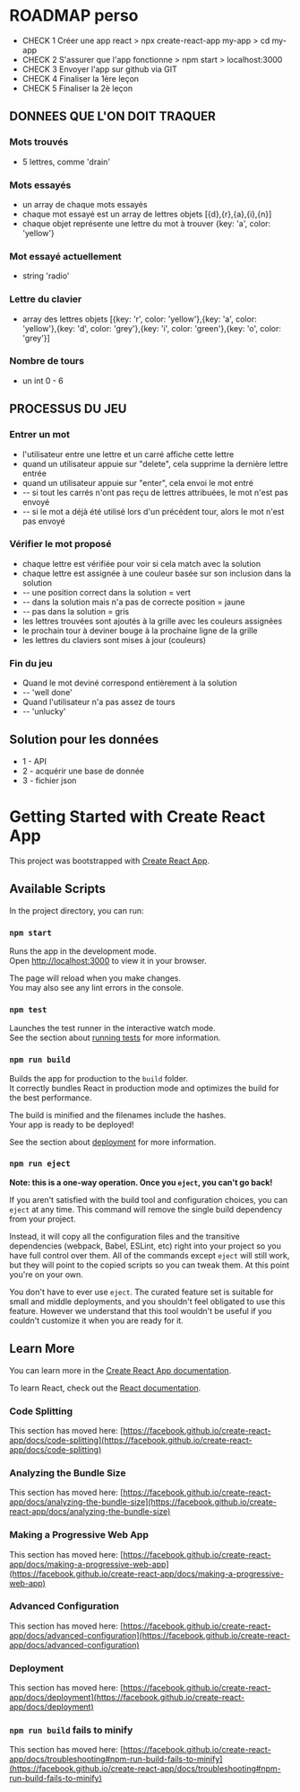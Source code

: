 # ROADMAP perso
- CHECK 1 Créer une app react > npx create-react-app my-app > cd my-app
- CHECK 2 S'assurer que l'app fonctionne > npm start > localhost:3000
- CHECK 3 Envoyer l'app sur github via GIT
- CHECK 4 Finaliser la 1ère leçon
- CHECK 5 Finaliser la 2è leçon

## DONNEES QUE L'ON DOIT TRAQUER
### Mots trouvés
- 5 lettres, comme 'drain'

### Mots essayés
- un array de chaque mots essayés
- chaque mot essayé est un array de lettres objets [{d},{r},{a},{i},{n}]
- chaque objet représente une lettre du mot à trouver {key: 'a', color: 'yellow'}

### Mot essayé actuellement
- string 'radio'

### Lettre du clavier
- array des lettres objets [{key: 'r', color: 'yellow'},{key: 'a', color: 'yellow'},{key: 'd', color: 'grey'},{key: 'i', color: 'green'},{key: 'o', color: 'grey'}]

### Nombre de tours
- un int 0 - 6

## PROCESSUS DU JEU
### Entrer un mot
- l'utilisateur entre une lettre et un carré affiche cette lettre
- quand un utilisateur appuie sur "delete", cela supprime la dernière lettre entrée
- quand un utilisateur appuie sur "enter", cela envoi le mot entré
- -- si tout les carrés n'ont pas reçu de lettres attribuées, le mot n'est pas envoyé
- -- si le mot a déjà été utilisé lors d'un précédent tour, alors le mot n'est pas envoyé

### Vérifier le mot proposé
- chaque lettre est vérifiée pour voir si cela match avec la solution
- chaque lettre est assignée à une couleur basée sur son inclusion dans la solution
- -- une position correct dans la solution = vert
- -- dans la solution mais n'a pas de correcte position = jaune
- -- pas dans la solution = gris
- les lettres trouvées sont ajoutés à la grille avec les couleurs assignées
- le prochain tour à deviner bouge à la prochaine ligne de la grille
- les lettres du claviers sont mises à jour (couleurs)

### Fin du jeu
- Quand le mot deviné correspond entièrement à la solution
- -- 'well done'
- Quand l'utilisateur n'a pas assez de tours
- -- 'unlucky'

## Solution pour les données
- 1 - API
- 2 - acquérir une base de donnée
- 3 - fichier json

# Getting Started with Create React App

This project was bootstrapped with [Create React App](https://github.com/facebook/create-react-app).

## Available Scripts

In the project directory, you can run:

### `npm start`

Runs the app in the development mode.\
Open [http://localhost:3000](http://localhost:3000) to view it in your browser.

The page will reload when you make changes.\
You may also see any lint errors in the console.

### `npm test`

Launches the test runner in the interactive watch mode.\
See the section about [running tests](https://facebook.github.io/create-react-app/docs/running-tests) for more information.

### `npm run build`

Builds the app for production to the `build` folder.\
It correctly bundles React in production mode and optimizes the build for the best performance.

The build is minified and the filenames include the hashes.\
Your app is ready to be deployed!

See the section about [deployment](https://facebook.github.io/create-react-app/docs/deployment) for more information.

### `npm run eject`

**Note: this is a one-way operation. Once you `eject`, you can't go back!**

If you aren't satisfied with the build tool and configuration choices, you can `eject` at any time. This command will remove the single build dependency from your project.

Instead, it will copy all the configuration files and the transitive dependencies (webpack, Babel, ESLint, etc) right into your project so you have full control over them. All of the commands except `eject` will still work, but they will point to the copied scripts so you can tweak them. At this point you're on your own.

You don't have to ever use `eject`. The curated feature set is suitable for small and middle deployments, and you shouldn't feel obligated to use this feature. However we understand that this tool wouldn't be useful if you couldn't customize it when you are ready for it.

## Learn More

You can learn more in the [Create React App documentation](https://facebook.github.io/create-react-app/docs/getting-started).

To learn React, check out the [React documentation](https://reactjs.org/).

### Code Splitting

This section has moved here: [https://facebook.github.io/create-react-app/docs/code-splitting](https://facebook.github.io/create-react-app/docs/code-splitting)

### Analyzing the Bundle Size

This section has moved here: [https://facebook.github.io/create-react-app/docs/analyzing-the-bundle-size](https://facebook.github.io/create-react-app/docs/analyzing-the-bundle-size)

### Making a Progressive Web App

This section has moved here: [https://facebook.github.io/create-react-app/docs/making-a-progressive-web-app](https://facebook.github.io/create-react-app/docs/making-a-progressive-web-app)

### Advanced Configuration

This section has moved here: [https://facebook.github.io/create-react-app/docs/advanced-configuration](https://facebook.github.io/create-react-app/docs/advanced-configuration)

### Deployment

This section has moved here: [https://facebook.github.io/create-react-app/docs/deployment](https://facebook.github.io/create-react-app/docs/deployment)

### `npm run build` fails to minify

This section has moved here: [https://facebook.github.io/create-react-app/docs/troubleshooting#npm-run-build-fails-to-minify](https://facebook.github.io/create-react-app/docs/troubleshooting#npm-run-build-fails-to-minify)

